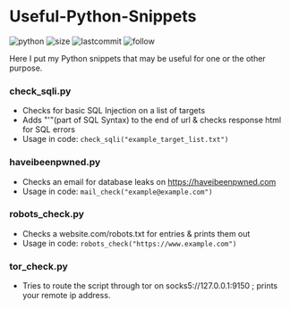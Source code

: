 # Useful-Python-Snippets
![python](https://img.shields.io/pypi/pyversions/Django.svg)
![size](https://img.shields.io/github/repo-size/ak-wa/Useful-Python-Snippets.svg)
![lastcommit](https://img.shields.io/github/last-commit/ak-wa/Useful-Python-Snippets.svg)
![follow](https://img.shields.io/github/followers/ak-wa.svg?label=Follow&style=social)

Here I put my Python snippets that may be useful for one or the other purpose.

### check_sqli.py
* Checks for basic SQL Injection on a list of targets
* Adds "'"(part of SQL Syntax) to the end of url & checks response html for SQL errors
* Usage in code: `check_sqli("example_target_list.txt")`

### haveibeenpwned.py

* Checks an email for database leaks on https://haveibeenpwned.com
* Usage in code: `mail_check("example@example.com")`

### robots_check.py

* Checks a website.com/robots.txt for entries & prints them out
* Usage in code: `robots_check("https://www.example.com")`

### tor_check.py

* Tries to route the script through tor on socks5://127.0.0.1:9150 ; prints your remote ip address.
